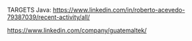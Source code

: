 TARGETS
Java: https://www.linkedin.com/in/roberto-acevedo-79387039/recent-activity/all/

https://www.linkedin.com/company/guatemaltek/
